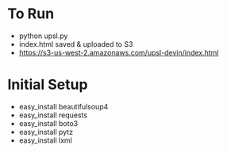 # To Run

- python upsl.py 
- index.html saved & uploaded to S3
- https://s3-us-west-2.amazonaws.com/upsl-devin/index.html

# Initial Setup

- easy_install beautifulsoup4
- easy_install requests
- easy_install boto3
- easy_install pytz
- easy_install lxml
